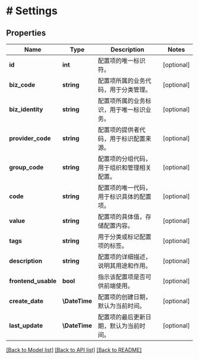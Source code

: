 # # Settings

## Properties

Name | Type | Description | Notes
------------ | ------------- | ------------- | -------------
**id** | **int** | 配置项的唯一标识符。 | [optional]
**biz_code** | **string** | 配置项所属的业务代码，用于分类管理。 | [optional]
**biz_identity** | **string** | 配置项所属的业务标识，用于唯一标识业务。 | [optional]
**provider_code** | **string** | 配置项的提供者代码，用于标识配置来源。 | [optional]
**group_code** | **string** | 配置项的分组代码，用于组织和管理相关配置。 | [optional]
**code** | **string** | 配置项的唯一代码，用于标识具体的配置项。 | [optional]
**value** | **string** | 配置项的具体值，存储配置内容。 | [optional]
**tags** | **string** | 用于分类或标记配置项的标签。 | [optional]
**description** | **string** | 配置项的详细描述，说明其用途和作用。 | [optional]
**frontend_usable** | **bool** | 指示该配置项是否可供前端使用。 | [optional]
**create_date** | **\DateTime** | 配置项的创建日期，默认为当前时间。 | [optional]
**last_update** | **\DateTime** | 配置项的最后更新日期，默认为当前时间。 | [optional]

[[Back to Model list]](../../README.md#models) [[Back to API list]](../../README.md#endpoints) [[Back to README]](../../README.md)
